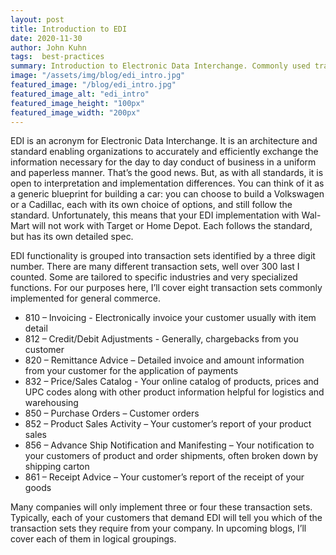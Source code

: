 ```yaml
---
layout: post
title: Introduction to EDI
date: 2020-11-30
author: John Kuhn
tags:  best-practices
summary: Introduction to Electronic Data Interchange. Commonly used transaction sets.
image: "/assets/img/blog/edi_intro.jpg"
featured_image: "/blog/edi_intro.jpg"
featured_image_alt: "edi_intro"
featured_image_height: "100px"
featured_image_width: "200px"
---
```


EDI is an acronym for Electronic Data Interchange.  It is an architecture and standard enabling organizations to accurately and efficiently exchange the information necessary for the day to day conduct of business in a uniform and paperless manner. That’s the good news.   But, as with all standards, it is open to interpretation and implementation differences.  You can think of it as a generic blueprint for building a car:  you can choose to build a Volkswagen or a Cadillac, each with its own choice of options, and still follow the standard.  Unfortunately, this means that your EDI implementation with Wal-Mart will not work with Target or Home Depot.   Each follows the standard, but has its own detailed spec.

EDI functionality is grouped into transaction sets identified by a three digit number.  There are many different transaction sets, well over 300 last I counted.  Some are tailored to specific industries and very specialized functions.   For our purposes here, I’ll cover eight transaction sets commonly implemented for general commerce.  

- 810 – Invoicing -  Electronically invoice your customer usually with item detail
- 812 – Credit/Debit Adjustments -  Generally, chargebacks from you customer
- 820 – Remittance Advice – Detailed invoice and amount information from your customer for the application of payments
- 832 – Price/Sales Catalog  - Your online catalog of products, prices and UPC codes along with other product information helpful for logistics and warehousing
- 850 – Purchase Orders – Customer orders
- 852 – Product Sales Activity – Your customer’s report of your product sales
- 856 – Advance Ship Notification and Manifesting – Your notification to your customers of product and order shipments, often broken down by shipping carton
- 861 – Receipt Advice – Your customer’s report of the receipt of your goods

Many companies will only implement three or four these transaction sets.  Typically, each of your customers that demand EDI will tell you which of the transaction sets they require from your company.  In upcoming blogs, I’ll cover each of them in logical groupings.
